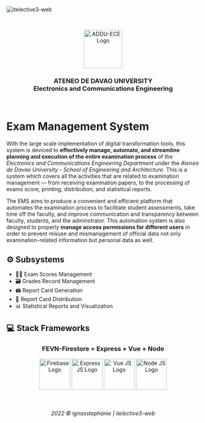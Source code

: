 ![itelective3-web](https://socialify.git.ci/ignasstephanie/itelective3-web/image?font=Inter&forks=1&issues=1&owner=1&pattern=Floating%20Cogs&pulls=1&stargazers=1&theme=Light)

</br><p align="center"><a href="https://www.facebook.com/EnggArchi" target="_blank"><img width="100" src="https://scontent.fcgy2-1.fna.fbcdn.net/v/t39.30808-6/294080708_542060584374747_5401035328925890890_n.jpg?_nc_cat=108&ccb=1-7&_nc_sid=09cbfe&_nc_eui2=AeH-fHD5cTCNacrHzw5y4lo40Xdmp_ZV1UTRd2an9lXVRHQyOweZQ9XewXxc-ecQN-rjEAwd42P-4uDzoWb4tfc9&_nc_ohc=OiD2NBMfrRQAX-sCbci&_nc_ht=scontent.fcgy2-1.fna&oh=00_AT87pGcU6vUDgpdCUx4PqeoDcT9Qx4nDjs6PjGoWN7yQGQ&oe=62F0497C" alt="ADDU-ECE Logo"></a></p>
<h3 align="center">ATENEO DE DAVAO UNIVERSITY</br>Electronics and Communications Engineering</h3></br>

# Exam Management System
With the large scale implementation of digital transformation tools, this system is deviced to **effectively manage, automate, and streamline planning and execution of the entire examination process** of the *Electronics and Communications Engineering Department* under the *Ateneo de Davao University - School of Engineering and Architecture*. This is a system which covers all the activities that are related to examination management — from receiving examination papers, to the processing of exams score, printing, distribution, and statistical reports.

The EMS aims to produce a convenient and efficient platform that automates the examination process to facilitate student assessments, take time off the faculty, and improve communication and transparency between faculty, students, and the adminstrator.  This automation system is also designed to properly **manage access permissions for different users** in order to prevent misuse and mismanagement of official data not only examination-related information but personal data as well. 

## ⚙ Subsystems
* ✍🏻 Exam Scores Management 
* 🗃️ Grades Record Management
* 🖨️ Report Card Generation
* 📇 Report Card Distribution
* 📊 Statistical Reports and Visualization

## 💻 Stack Frameworks 
<h3 align="center">FEVN-Firestore + Express + Vue + Node</h3>

<p align="center">
    <a href="https://firebase.google.com/"><img width="80" src="https://encrypted-tbn0.gstatic.com/images?q=tbn:ANd9GcQu5ZDlfzcy8qDw6CU_keHSSEgbkGJVwq0HTA&usqp=CAU" alt="Firebase Logo"></a>
    <a href="https://expressjs.com/"><img width="80" src="https://cdn.icon-icons.com/icons2/2699/PNG/512/expressjs_logo_icon_169185.png" alt="Express JS Logo"></a>
    <a href="https://vuejs.org/"><img width="80" src="https://vuejs.org/images/logo.png" alt="Vue JS Logo"></a>
    <a href="https://nodejs.org/en/"><img width="80" src="https://cdn-icons-png.flaticon.com/512/5968/5968322.png" alt="Node JS Logo"></a>
</p>

</br><h6 align="center">2022 ©️ ignasstephanie | itelective3-web</h6> 
